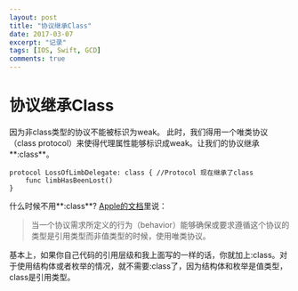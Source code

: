 ```yaml
---
layout: post
title: "协议继承Class"
date: 2017-03-07
excerpt: "记录"
tags: [IOS, Swift, GCD]
comments: true
---
```

# 协议继承Class

因为非class类型的协议不能被标识为weak。
此时，我们得用一个唯类协议（class protocol）来使得代理属性能够标识成weak。让我们的协议继承**:class**。

```
protocol LossOfLimbDelegate: class { //Protocol 现在继承了class
    func limbHasBeenLost()
}
```

什么时候不用**:class**? [Apple的文档](https://developer.apple.com/library/ios/documentation/Swift/Conceptual/Swift_Programming_Language/Protocols.html#//apple_ref/doc/uid/TP40014097-CH25-ID281)里说：

> 当一个协议需求所定义的行为（behavior）能够确保或要求遵循这个协议的类型是引用类型而非值类型的时候，使用唯类协议。

基本上，如果你自己代码的引用层级和我上面写的一样的话，你就加上:class。对于使用结构体或者枚举的情况，就不需要:class了，因为结构体和枚举是值类型，class是引用类型。
